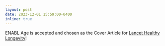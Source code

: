 ```yaml
---
layout: post
date: 2023-12-01 15:59:00-0400
inline: true
---
```


ENABL Age is accepted and chosen as the Cover Article for [Lancet Healthy Longevity](https://www.thelancet.com/journals/lanhl/article/PIIS2666-7568(23)00189-7/fulltext)!